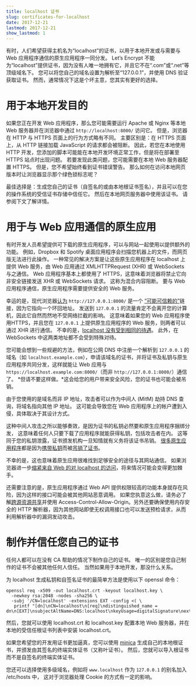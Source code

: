 ```yaml
---
title: localhost 证书
slug: certificates-for-localhost
date: 2017-12-21
lastmod: 2017-12-21
show_lastmod: 1
---
```



有时，人们希望获得主机名为“localhost”的证书，以用于本地开发或与需要与 Web 应用程序通信的原生应用程序一同分发。 Let’s Encrypt 不能为“localhost”提供证书，因为没有人唯一地拥有它，并且它不在“.com”或“.net”等顶级域名下。 您可以将您自己的域名设置为解析至“127.0.0.1”，并使用 DNS 验证获取证书。 然而，通常情况下这是个坏主意，您其实有更好的选择。

# 用于本地开发目的

如果您正在开发 Web 应用程序，那么您可能需要运行 Apache 或 Nginx 等本地 Web 服务器并在浏览器中通过 `http://localhost:8000/` 访问它。 但是，浏览器在 HTTP 与 HTTPS 页面上的行为方式略有不同。 主要区别是：在 HTTPS 页面上，从 HTTP 链接加载 JavaScript 的请求都会被阻断。 因此，若您在本地使用 HTTP 开发，您添加的脚本可能能在本地开发环境正常工作，但是将在部署至 HTTPS 站点时出现问题。 若要发现此类问题，您可能需要在本地 Web 服务器配置 HTTPS。 但是，您不希望始终看到证书错误警告。 那么如何在访问本地网页版本时让浏览器显示那个绿色锁标志呢？

最佳选择是：生成您自己的证书（自签名的或由本地根证书签名），并且可以在您的操作系统的受信证书存储中信任它。 然后在本地网页服务器中使用该证书。 请参阅下文了解详情。

# 用于与 Web 应用通信的原生应用

有时开发人员希望提供可下载的原生应用程序，可以与网站一起使用以提供额外的功能。 例如，Dropbox 和 Spotify 桌面应用程序会扫描您机器上的文件，而网页版无法进行此操作。 一种常见的解决方案是让这些原生应用程序在 localhost 上提供 Web 服务，由 Web 应用通过 XMLHTTPRequest (XHR) 或 WebSockets 与之通信。 Web 应用程序基本上都使用了 HTTPS，这意味着浏览器将禁止它向非安全链接发送 XHR 或 WebSockets 请求。 这称为混合内容阻断。 要与 Web 应用程序通信，原生应用程序需要提供安全的 Web 服务。

幸运的是，现代浏览器[认为][mcb-localhost] `http://127.0.0.1:8000/` 是一个 [“可能可信赖的”][secure-contexts]链接，因为它指向一个环回地址。 发送到 `127.0.0.1` 的流量肯定不会离开您的计算机，因此它自然而然地不受网络拦截的影响。 这意味着如果您的 Web 应用程序使用HTTPS，并且您在 `127.0.0.1` 上提供原生应用程序的 Web 服务，则两者可以通过 XHR 进行通信。 不幸的是，[localhost 没有受到相同的待遇][let-localhost]。 此外，在 WebSockets 中这两类地址都不会受到特殊对待。

您可能会想到一些规避的方法，例如在公网 DNS 中注册一个解析到 `127.0.0.1` 的域名（如 `localhost.example.com`），申请该域名的证书，并将证书及私钥与原生应用程序共同分发，这样就能让 Web 应用与 `https://localhost.example.com:8000/`（而非 `http://127.0.0.1:8000/`）通信了。 *但请不要这样做。*这会给您的用户带来安全风险，您的证书也可能会被吊销。

由于您使用的是域名而非 IP 地址，攻击者可以作为中间人 (MitM) 劫持 DNS 查询，将域名指向其他 IP 地址。 这可能会导致您在 Web 应用程序上的帐户遭到入侵，具体取决于其设计方式。

这种中间人攻击之所以能够奏效，是因为证书的私钥必然要和原生应用程序捆绑分发， 这意味着任何人只要下载了应用程序就能获得私钥，包括攻击者在内。 这等同于您的私钥泄露，证书颁发机构一旦知情就有义务将该证书吊销。 [很多原生应用程序][mdsp1]都是因为[携带私钥][mdsp3]而被[吊销了证书][mdsp2]。

不幸的是，这也意味着原生应用很难找到足够安全的途径与其网站通信。 如果浏览器进一步[缩紧来自 Web 的对 localhost 的访问][tighten-access]，将来情况可能会变得更加棘手。

还需要注意的是，原生应用程序通过 Web API 提供权限较高的功能本身就存在风险，因为这样的接口可能会被其他网站恶意调用。 如果您执意这么做，请务必了解[跨源资源共享][cors]并使用 Access-Control-Allow-Origin。另外还要确保使用内存安全的 HTTP 解析器，因为其他网站即使无权调用接口也可以发送预检请求，从而利用解析器中的漏洞发动攻击。

# 制作并信任您自己的证书

任何人都可以在没有 CA 帮助的情况下制作自己的证书。 唯一的区别是您自己制作的证书不会被其他任何人信任。 当然如果用于本地开发，那没什么关系。

为 localhost 生成私钥和自签名证书的最简单方法是使用以下 openssl 命令：

    openssl req -x509 -out localhost.crt -keyout localhost.key \
      -newkey rsa:2048 -nodes -sha256 \
      -subj '/CN=localhost' -extensions EXT -config <( \
       printf "[dn]\nCN=localhost\n[req]\ndistinguished_name = dn\n[EXT]\nsubjectAltName=DNS:localhost\nkeyUsage=digitalSignature\nextendedKeyUsage=serverAuth")

然后，您就可以使用 localhost.crt 和 localhost.key 配置本地 Web 服务器，并在本地的受信任根证书列表中安装 localhost.crt。

如果您希望您的开发用证书更加逼真，您可以使用 [minica][minica] 生成自己的本地根证书，并颁发由其签名的终端实体证书（又称叶证书）。 然后，您就可以导入根证书而不是自签名的终端实体证书。

您还可以选择使用多级域名，例如将 `www.localhost` 作为 `127.0.0.1` 的别名加入 /etc/hosts 中， 这对于浏览器处理 Cookie 的方式有一定的影响。

[mcb-localhost]: https://bugs.chromium.org/p/chromium/issues/detail?id=607878
[secure-contexts]: https://www.w3.org/TR/secure-contexts/#is-origin-trustworthy
[let-localhost]: https://tools.ietf.org/html/draft-ietf-dnsop-let-localhost-be-localhost-02
[mdsp1]: https://groups.google.com/d/msg/mozilla.dev.security.policy/eV89JXcsBC0/wsj5zpbbAQAJ
[mdsp2]: https://groups.google.com/d/msg/mozilla.dev.security.policy/T6emeoE-lCU/-k-A2dEdAQAJ
[mdsp3]: https://groups.google.com/d/msg/mozilla.dev.security.policy/pk039T_wPrI/tGnFDFTnCQAJ
[tighten-access]: https://bugs.chromium.org/p/chromium/issues/detail?id=378566
[minica]: https://github.com/jsha/minica
[cors]: https://developer.mozilla.org/en-US/docs/Web/HTTP/CORS
